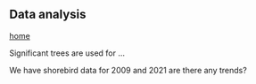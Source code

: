 ## Data analysis
[home](Readme.md)

Significant trees are used for ...

We have shorebird data for 2009 and 2021 are there any trends?

